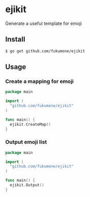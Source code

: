 ejikit
====================

Generate a useful template for emoji

## Install

```bash
$ go get github.com/fukumone/ejikit
```

## Usage

### Create a mapping for emoji

```go
package main

import (
  "github.com/fukumone/ejikit"
)

func main() {
  ejikit.CreateMap()
}
```

### Output emoji list

```go
package main

import (
  "github.com/fukumone/ejikit"
)

func main() {
  ejikit.Output()
}
```
